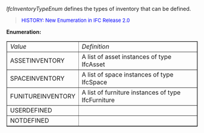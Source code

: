 ﻿_IfcInventoryTypeEnum_ defines the types of inventory that can be defined.

> <font size="-1" color="#0000FF">HISTORY: New Enumeration in IFC
		Release 2.0 </font>

**Enumeration:**

<table border="1"> 
		<tr> 
		  <td><i>Value</i></td> 
		  <td><i>Definition</i></td>  
		</tr> 
		<tr> 
		  <td>ASSETINVENTORY</td> 
		  <td>A list of asset instances of type IfcAsset</td> 
		</tr> 
		<tr> 
		  <td>SPACEINVENTORY</td> 
		  <td>A list of space instances of type IfcSpace</td> 
		</tr> 
		<tr> 
		  <td>FUNITUREINVENTORY</td> 
		  <td>A list of furniture instances of type IfcFurniture</td> 
		</tr> 
		<tr> 
		  <td>USERDEFINED</td> 
		  <td></td> 
		</tr> 
		<tr> 
		  <td>NOTDEFINED</td> 
		  <td></td> 
		</tr> 
	 </table>